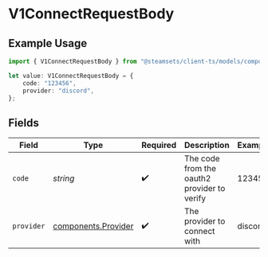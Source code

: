 # V1ConnectRequestBody

## Example Usage

```typescript
import { V1ConnectRequestBody } from "@steamsets/client-ts/models/components";

let value: V1ConnectRequestBody = {
    code: "123456",
    provider: "discord",
};
```

## Fields

| Field                                                      | Type                                                       | Required                                                   | Description                                                | Example                                                    |
| ---------------------------------------------------------- | ---------------------------------------------------------- | ---------------------------------------------------------- | ---------------------------------------------------------- | ---------------------------------------------------------- |
| `code`                                                     | *string*                                                   | :heavy_check_mark:                                         | The code from the oauth2 provider to verify                | 123456                                                     |
| `provider`                                                 | [components.Provider](../../models/components/provider.md) | :heavy_check_mark:                                         | The provider to connect with                               | discord                                                    |